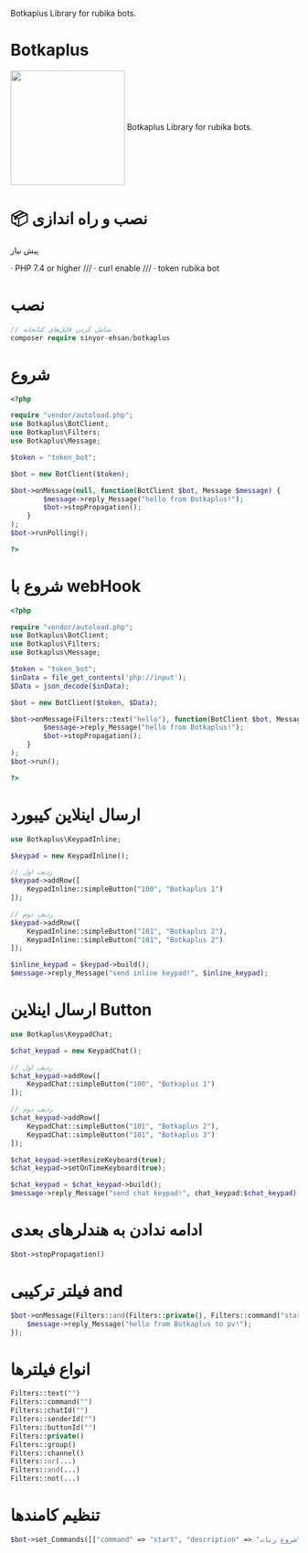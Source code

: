 Botkaplus Library for rubika bots.



# Botkaplus
  <img align="center" width="200" height="200" src="https://rubika.ir/static/images/logo.svg"/>
Botkaplus Library for rubika bots.

# 📦 نصب و راه‌ اندازی

پیش نیاز

· PHP 7.4 or higher
/// · curl enable
/// · token rubika bot

# نصب

```php
// شامل کردن فایل‌های کتابخانه
composer require sinyor-ehsan/botkaplus
```

# شروع

```php
<?php

require "vendor/autoload.php";
use Botkaplus\BotClient;
use Botkaplus\Filters;
use Botkaplus\Message;

$token = "token_bot";

$bot = new BotClient($token);

$bot->onMessage(null, function(BotClient $bot, Message $message) {
        $message->reply_Message("hello from Botkaplus!");
        $bot->stopPropagation();
    }
);
$bot->runPolling();

?>
```

# شروع با webHook

```php
<?php

require "vendor/autoload.php";
use Botkaplus\BotClient;
use Botkaplus\Filters;
use Botkaplus\Message;

$token = "token_bot";
$inData = file_get_contents('php://input');
$Data = json_decode($inData);

$bot = new BotClient($token, $Data);

$bot->onMessage(Filters::text("hello"), function(BotClient $bot, Message $message) {
        $message->reply_Message("hello from Botkaplus!");
        $bot->stopPropagation();
    }
);
$bot->run();

?>
```

# ارسال اینلاین کیبورد
```php
use Botkaplus\KeypadInline;

$keypad = new KeypadInline();

// ردیف اول
$keypad->addRow([
    KeypadInline::simpleButton("100", "Botkaplus 1")
]);

// ردیف دوم
$keypad->addRow([
    KeypadInline::simpleButton("101", "Botkaplus 2"),
    KeypadInline::simpleButton("101", "Botkaplus 2")
]);

$inline_keypad = $keypad->build();
$message->reply_Message("send inline keypad!", $inline_keypad);
```

# ارسال اینلاین Button
```php
use Botkaplus\KeypadChat;

$chat_keypad = new KeypadChat();

// ردیف اول
$chat_keypad->addRow([
    KeypadChat::simpleButton("100", "Botkaplus 1")
]);

// ردیف دوم
$chat_keypad->addRow([
    KeypadChat::simpleButton("101", "Botkaplus 2"),
    KeypadChat::simpleButton("101", "Botkaplus 3")
]);

$chat_keypad->setResizeKeyboard(true);
$chat_keypad->setOnTimeKeyboard(true);

$chat_keypad = $chat_keypad->build();
$message->reply_Message("send chat keypad!", chat_keypad:$chat_keypad);
```

# ادامه ندادن به هندلرهای بعدی
```php
$bot->stopPropagation()
```

# فیلتر ترکیبی and
```php
$bot->onMessage(Filters::and(Filters::private(), Filters::command("start")), function(BotClient $bot, Message $message){
    $message->reply_Message("hello from Botkaplus to pv!");
});
```
# انواع فیلترها
```php
Filters::text("")
Filters::command("")
Filters::chatId("")
Filters::senderId("")
Filters::buttonId("")
Filters::private()
Filters::group()
Filters::channel()
Filters::or(...)
Filters::and(...)
Filters::not(...)
```
# تنظیم کامندها
```php
$bot->set_Commands([["command" => "start", "description" => "شروع ربات"], ["command" => "help", "description" => "راهنمای ربات"]]);
```
